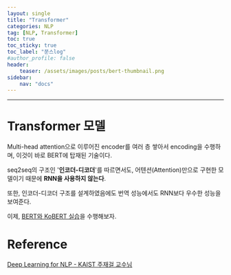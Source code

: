 ```yaml
---
layout: single
title: "Transformer"
categories: NLP
tag: [NLP, Transformer]
toc: true
toc_sticky: true
toc_label: "쭌스log"
#author_profile: false
header:
    teaser: /assets/images/posts/bert-thumbnail.png
sidebar:
    nav: "docs"
---
```


****
# Transformer 모델
Multi-head attention으로 이루어진 encoder를 여러 층 쌓아서 encoding을 수행하며, 이것이 바로 BERT에 탑재된 기술이다.

seq2seq의 구조인 '**인코더-디코더**'를 따르면서도, 어텐션(Attention)만으로 구현한 모델이기 때문에 **RNN을 사용하지 않는다**.

또한, 인코더-디코더 구조를 설계하였음에도 번역 성능에서도 RNN보다 우수한 성능을 보여준다.

이제, [BERT와 KoBERT 실습](https://hchoi256.github.io/bert/bert-5/)을 수행해보자.

# Reference
[Deep Learning for NLP - KAIST 주재걸 교수님](https://www.youtube.com/watch?v=JqkfT1s60cI&list=PLep-kTP3NkcOjOS1a30UNW-tH2FSoGYfg&index=1)